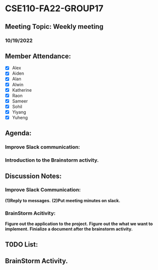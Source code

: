 
# CSE110-FA22-GROUP17
## Meeting Topic: Weekly meeting
### 10/19/2022 

## Member Attendance:
- [x] Alex
- [x] Aiden
- [x] Alan
- [x] Alwin
- [x] Katherine
- [x] Raon
- [x] Sameer
- [x] Sohil
- [x] Yiyang
- [x] Yuheng

## Agenda:
  ### Improve Slack communication:
  ### Introduction to the Brainstorm activity.

## Discussion Notes: 
  ### Improve Slack Communication:
  **(1)Reply to messages.**
  **(2)Put meeting minutes on slack.**
  
  ### BrainStorm Acitivity:
  **Figure out the application to the project.**
  **Figure out the what we want to implement.**
  **Finialize a document after the brainstorm activity.**

## T0DO List:
  ## BrainStorm Activity.
